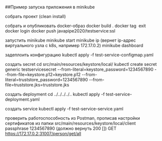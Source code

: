 ##Пример запуска приложения в minikube

собрать проект (clean install)

собрать и опубликовать docker-образ 
docker build .
docker tag <image hash> exit
docker login
docker push javapipe2020/testservice:ssl

запустить minikube
minikube start
minikube ip (вернет ip-адрес виртуального узла с k8s, например 172.17.0.2)
minikube dashboard

задеплоить конфигурацию
kubectl apply -f test-service-configmap.yaml

создать secret
cd src/main/resources/keystore/local/
kubectl create secret generic testservicesecret --from-literal=keystore_password=1234567890 --from-file=keystore.p12=keystore.p12 --from-literal=truststore_password=1234567890 --from-file=truststore.jks=truststore.jks

создать deployment
cd ../../../../..
kubectl apply -f test-service-deployment.yaml

создать service
kubectl apply -f test-service-service.yaml

проверить работоспособность из Postman, прописав настройки сертификатов из папки src/main/resources/keystore/local/client passphrase 1234567890
(должно вернуть 200 [])
GET https://172.17.0.2:31007/person/get/all